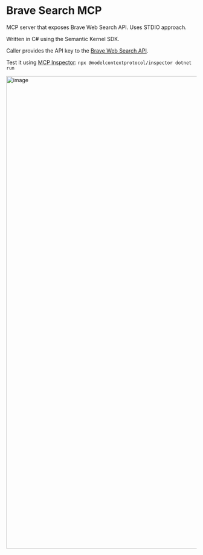 # Brave Search MCP

MCP server that exposes Brave Web Search API. Uses STDIO approach. 

Written in C# using the Semantic Kernel SDK.

Caller provides the API key to the [Brave Web Search API](https://api-dashboard.search.brave.com/app/documentation/web-search/get-started).

Test it using [MCP Inspector](https://modelcontextprotocol.io/docs/tools/inspector): `npx @modelcontextprotocol/inspector dotnet run`

<img width="1252" alt="image" src="https://github.com/user-attachments/assets/471640f8-6ad0-4935-adfc-0979c7cbd9df" />
